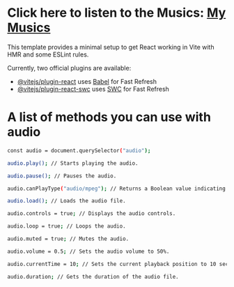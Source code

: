 # Click here to listen to the Musics: [My Musics](https://mymusicplayer2019.netlify.app/)

This template provides a minimal setup to get React working in Vite with HMR and some ESLint rules.

Currently, two official plugins are available:

- [@vitejs/plugin-react](https://github.com/vitejs/vite-plugin-react/blob/main/packages/plugin-react/README.md) uses [Babel](https://babeljs.io/) for Fast Refresh
- [@vitejs/plugin-react-swc](https://github.com/vitejs/vite-plugin-react-swc) uses [SWC](https://swc.rs/) for Fast Refresh

# A list of methods you can use with audio

```bash
const audio = document.querySelector("audio");

audio.play(); // Starts playing the audio.

audio.pause(); // Pauses the audio.

audio.canPlayType("audio/mpeg"); // Returns a Boolean value indicating whether the browser can play MP3 audio.

audio.load(); // Loads the audio file.

audio.controls = true; // Displays the audio controls.

audio.loop = true; // Loops the audio.

audio.muted = true; // Mutes the audio.

audio.volume = 0.5; // Sets the audio volume to 50%.

audio.currentTime = 10; // Sets the current playback position to 10 seconds.

audio.duration; // Gets the duration of the audio file.
```